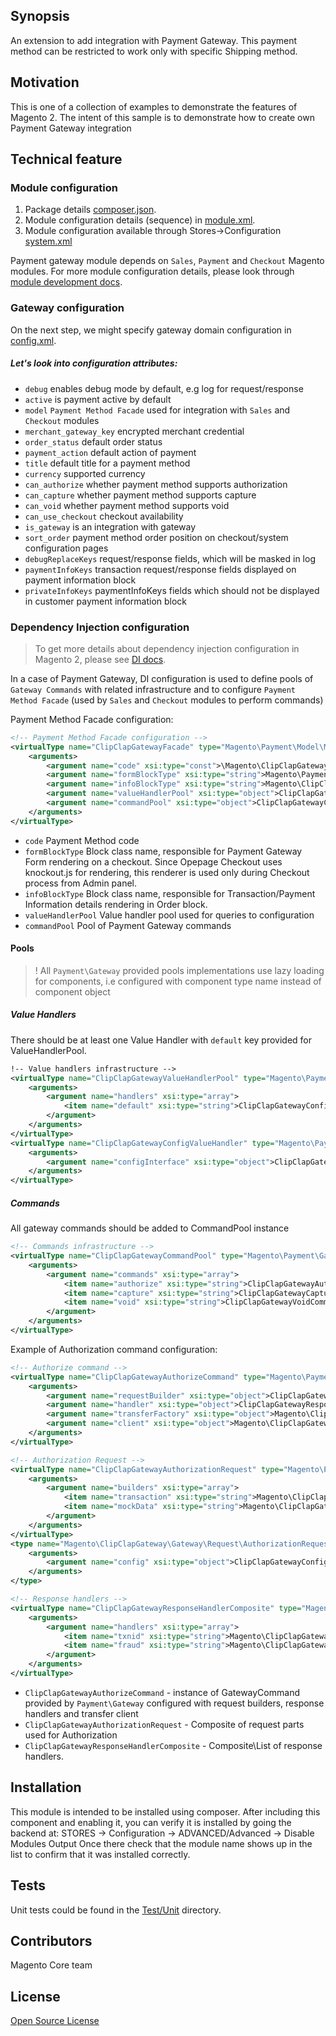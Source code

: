 ## Synopsis
An extension to add integration with Payment Gateway.
This payment method can be restricted to work only with specific Shipping method.

## Motivation
This is one of a collection of examples to demonstrate the features of Magento 2.  The intent of this sample is to demonstrate how to create own Payment Gateway integration

## Technical feature

### Module configuration
1. Package details [composer.json](composer.json).
2. Module configuration details (sequence) in [module.xml](etc/module.xml).
3. Module configuration available through Stores->Configuration [system.xml](etc/adminhtml/system.xml)

Payment gateway module depends on `Sales`, `Payment` and `Checkout` Magento modules.
For more module configuration details, please look through [module development docs](http://devdocs.magento.com/guides/v2.0/extension-dev-guide/module-load-order.html).

### Gateway configuration
On the next step, we might specify gateway domain configuration in [config.xml](etc/config.xml).

##### Let's look into configuration attributes:
 * <code>debug</code> enables debug mode by default, e.g log for request/response
 * <code>active</code> is payment active by default
 * <code>model</code> `Payment Method Facade` used for integration with `Sales` and `Checkout` modules
 * <code>merchant_gateway_key</code> encrypted merchant credential
 * <code>order_status</code> default order status
 * <code>payment_action</code> default action of payment
 * <code>title</code> default title for a payment method
 * <code>currency</code> supported currency
 * <code>can_authorize</code> whether payment method supports authorization
 * <code>can_capture</code> whether payment method supports capture
 * <code>can_void</code> whether payment method supports void
 * <code>can_use_checkout</code> checkout availability
 * <code>is_gateway</code> is an integration with gateway
 * <code>sort_order</code> payment method order position on checkout/system configuration pages
 * <code>debugReplaceKeys</code> request/response fields, which will be masked in log
 * <code>paymentInfoKeys</code> transaction request/response fields displayed on payment information block
 * <code>privateInfoKeys</code> paymentInfoKeys fields which should not be displayed in customer payment information block

### Dependency Injection configuration
> To get more details about dependency injection configuration in Magento 2, please see [DI docs](http://devdocs.magento.com/guides/v2.0/extension-dev-guide/depend-inj.html).

In a case of Payment Gateway, DI configuration is used to define pools of `Gateway Commands` with related infrastructure and to configure `Payment Method Facade` (used by `Sales` and `Checkout` modules to perform commands)

Payment Method Facade configuration:
```xml
<!-- Payment Method Facade configuration -->
<virtualType name="ClipClapGatewayFacade" type="Magento\Payment\Model\Method\Adapter">
    <arguments>
        <argument name="code" xsi:type="const">\Magento\ClipClapGateway\Model\Ui\ConfigProvider::CODE</argument>
        <argument name="formBlockType" xsi:type="string">Magento\Payment\Block\Form</argument>
        <argument name="infoBlockType" xsi:type="string">Magento\ClipClapGateway\Block\Info</argument>
        <argument name="valueHandlerPool" xsi:type="object">ClipClapGatewayValueHandlerPool</argument>
        <argument name="commandPool" xsi:type="object">ClipClapGatewayCommandPool</argument>
    </arguments>
</virtualType>
```
 * <code>code</code> Payment Method code
 * <code>formBlockType</code> Block class name, responsible for Payment Gateway Form rendering on a checkout.
  Since Opepage Checkout uses knockout.js for rendering, this renderer is used only during Checkout process from Admin panel.
 * <code>infoBlockType</code> Block class name, responsible for Transaction/Payment Information details rendering in Order block.
 * <code>valueHandlerPool</code> Value handler pool used for queries to configuration
 * <code>commandPool</code> Pool of Payment Gateway commands


#### Pools
> ! All `Payment\Gateway` provided pools implementations use lazy loading for components, i.e configured with component type name instead of component object

##### Value Handlers
There should be at least one Value Handler with `default` key provided for ValueHandlerPool.

```xml
!-- Value handlers infrastructure -->
<virtualType name="ClipClapGatewayValueHandlerPool" type="Magento\Payment\Gateway\Config\ValueHandlerPool">
    <arguments>
        <argument name="handlers" xsi:type="array">
            <item name="default" xsi:type="string">ClipClapGatewayConfigValueHandler</item>
        </argument>
    </arguments>
</virtualType>
<virtualType name="ClipClapGatewayConfigValueHandler" type="Magento\Payment\Gateway\Config\ConfigValueHandler">
    <arguments>
        <argument name="configInterface" xsi:type="object">ClipClapGatewayConfig</argument>
    </arguments>
</virtualType>
```

##### Commands
All gateway commands should be added to CommandPool instance
```xml
<!-- Commands infrastructure -->
<virtualType name="ClipClapGatewayCommandPool" type="Magento\Payment\Gateway\Command\CommandPool">
    <arguments>
        <argument name="commands" xsi:type="array">
            <item name="authorize" xsi:type="string">ClipClapGatewayAuthorizeCommand</item>
            <item name="capture" xsi:type="string">ClipClapGatewayCaptureCommand</item>
            <item name="void" xsi:type="string">ClipClapGatewayVoidCommand</item>
        </argument>
    </arguments>
</virtualType>
```

Example of Authorization command configuration:
```xml
<!-- Authorize command -->
<virtualType name="ClipClapGatewayAuthorizeCommand" type="Magento\Payment\Gateway\Command\GatewayCommand">
    <arguments>
        <argument name="requestBuilder" xsi:type="object">ClipClapGatewayAuthorizationRequest</argument>
        <argument name="handler" xsi:type="object">ClipClapGatewayResponseHandlerComposite</argument>
        <argument name="transferFactory" xsi:type="object">Magento\ClipClapGateway\Gateway\Http\TransferFactory</argument>
        <argument name="client" xsi:type="object">Magento\ClipClapGateway\Gateway\Http\Client\ClientMock</argument>
    </arguments>
</virtualType>

<!-- Authorization Request -->
<virtualType name="ClipClapGatewayAuthorizationRequest" type="Magento\Payment\Gateway\Request\BuilderComposite">
    <arguments>
        <argument name="builders" xsi:type="array">
            <item name="transaction" xsi:type="string">Magento\ClipClapGateway\Gateway\Request\AuthorizationRequest</item>
            <item name="mockData" xsi:type="string">Magento\ClipClapGateway\Gateway\Request\MockDataRequest</item>
        </argument>
    </arguments>
</virtualType>
<type name="Magento\ClipClapGateway\Gateway\Request\AuthorizationRequest">
    <arguments>
        <argument name="config" xsi:type="object">ClipClapGatewayConfig</argument>
    </arguments>
</type>

<!-- Response handlers -->
<virtualType name="ClipClapGatewayResponseHandlerComposite" type="Magento\Payment\Gateway\Response\HandlerChain">
    <arguments>
        <argument name="handlers" xsi:type="array">
            <item name="txnid" xsi:type="string">Magento\ClipClapGateway\Gateway\Response\TxnIdHandler</item>
            <item name="fraud" xsi:type="string">Magento\ClipClapGateway\Gateway\Response\FraudHandler</item>
        </argument>
    </arguments>
</virtualType>
```
* `ClipClapGatewayAuthorizeCommand` - instance of GatewayCommand provided by `Payment\Gateway` configured with request builders, response handlers and transfer client
* `ClipClapGatewayAuthorizationRequest` - Composite of request parts used for Authorization
* `ClipClapGatewayResponseHandlerComposite` - Composite\List of response handlers.

## Installation
This module is intended to be installed using composer.  After including this component and enabling it, you can verify it is installed by going the backend at:
STORES -> Configuration -> ADVANCED/Advanced ->  Disable Modules Output
Once there check that the module name shows up in the list to confirm that it was installed correctly.

## Tests
Unit tests could be found in the [Test/Unit](Test/Unit) directory.

## Contributors
Magento Core team

## License
[Open Source License](LICENSE.txt)
